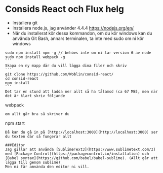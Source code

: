 # Consids React och Flux helg

- Installera git
- Installera node.js, jag använder 4.4.4 https://nodejs.org/en/
- När du installerat kör dessa kommandon, om du kör windows kan du använda Git Bash, annars terminalen, ta inte med sudo om ni kör windows

````
sudo npm install npm -g // behövs inte om ni tar version 6 av node
sudo npm install webpack -g
```
Skapa en ny mapp där du vill lägga dina filer och skriv
```
git clone https://github.com/Woblin/consid-react/
cd consid-react
npm install
```
Det tar en stund att ladda ner allt så ha tålamod (ca 67 MB), men när det är klart skriv följande
````
webpack
```
om allt går bra så skriver du
```
npm start
```
Då kan du gå in på [http://localhost:3000](http://localhost:3000) ser du texten där så fungerar allt

###Editor
Jag gillar att använda [SublimeText3](https://www.sublimetext.com/3) med [Package Control](https://packagecontrol.io/installation) och [Babel syntax](https://github.com/babel/babel-sublime). (Allt går att lägga till genom sublime)
Men ni får använda den editor ni vill.
